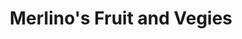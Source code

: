 ---
title: "Merlino's Fruit and Vegies"
url: /newport/merlinos-fruit-and-vegies/
shop: Gemüse & Obst
---